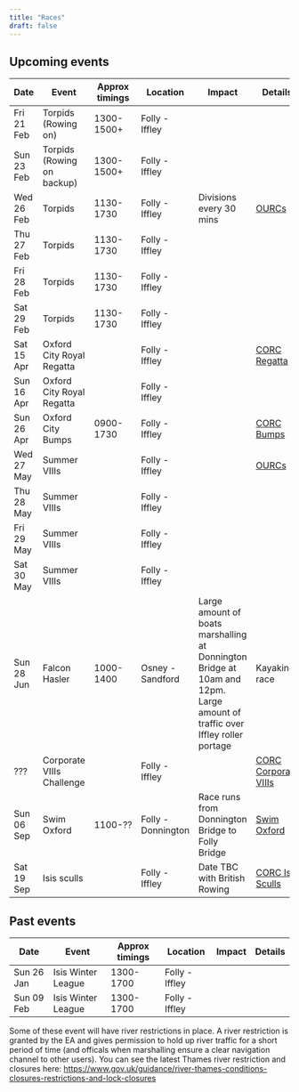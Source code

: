 ```yaml
---
title: "Races"
draft: false
---
```


## Upcoming events

|    Date    |           Event            | Approx timings |      Location      |                                                                 Impact                                                                 |                                      Details                                      |
| ---------- | -------------------------- | -------------- | ------------------ | -------------------------------------------------------------------------------------------------------------------------------------- | --------------------------------------------------------------------------------- |
| Fri 21 Feb | Torpids (Rowing on)        | 1300-1500+     | Folly - Iffley     |                                                                                                                                        |                                                                                   |
| Sun 23 Feb | Torpids (Rowing on backup) | 1300-1500+     | Folly - Iffley     |                                                                                                                                        |                                                                                   |
| Wed 26 Feb | Torpids                    | 1130-1730      | Folly - Iffley     | Divisions every 30 mins                                                                                                                | [OURCs](https://ourcs.co.uk/)                                                     |
| Thu 27 Feb | Torpids                    | 1130-1730      | Folly - Iffley     |                                                                                                                                        |                                                                                   |
| Fri 28 Feb | Torpids                    | 1130-1730      | Folly - Iffley     |                                                                                                                                        |                                                                                   |
| Sat 29 Feb | Torpids                    | 1130-1730      | Folly - Iffley     |                                                                                                                                        |                                                                                   |
| Sat 15 Apr | Oxford City Royal Regatta  |                | Folly - Iffley     |                                                                                                                                        | [CORC Regatta](http://oxfordrowingclub.org.uk/oxford-city-royal-regatta/)         |
| Sun 16 Apr | Oxford City Royal Regatta  |                | Folly - Iffley     |                                                                                                                                        |                                                                                   |
| Sun 26 Apr | Oxford City Bumps          | 0900-1730      | Folly - Iffley     |                                                                                                                                        | [CORC Bumps](http://oxfordrowingclub.org.uk/oxford-city-bumping-races/)           |
| Wed 27 May | Summer VIIIs               |                | Folly - Iffley     |                                                                                                                                        | [OURCs](https://ourcs.co.uk/)                                                     |
| Thu 28 May | Summer VIIIs               |                | Folly - Iffley     |                                                                                                                                        |                                                                                   |
| Fri 29 May | Summer VIIIs               |                | Folly - Iffley     |                                                                                                                                        |                                                                                   |
| Sat 30 May | Summer VIIIs               |                | Folly - Iffley     |                                                                                                                                        |                                                                                   |
| Sun 28 Jun | Falcon Hasler              | 1000-1400      | Osney - Sandford   | Large amount of boats marshalling at Donnington Bridge at 10am and 12pm. Large amount of traffic over Iffley roller portage | Kayaking race                                                                     |
| ???        | Corporate VIIIs Challenge  |                | Folly - Iffley     |                                                                                                                                        | [CORC Corporate VIIIs](http://oxfordrowingclub.org.uk/corporate-eight-challenge/) |
| Sun 06 Sep | Swim Oxford                | 1100-??        | Folly - Donnington | Race runs from Donnington Bridge to Folly Bridge                                                                                       | [Swim Oxford](https://www.swimoxford.co.uk/event-1mile-2020.php)                  |
| Sat 19 Sep | Isis sculls                |                | Folly - Iffley     | Date TBC with British Rowing                                                                                                           | [CORC Isis Sculls](http://oxfordrowingclub.org.uk/isis-sculls/)                   |

## Past events

|    Date    |       Event        | Approx timings |    Location    | Impact | Details |
| ---------- | ------------------ | -------------- | -------------- | ------ | ------- |
| Sun 26 Jan | Isis Winter League | 1300-1700      | Folly - Iffley |        |         |
| Sun 09 Feb | Isis Winter League | 1300-1700      | Folly - Iffley |        |         |

Some of these event will have river restrictions in place. A river restriction is granted by the EA and gives permission to hold up river traffic for a short period of time (and officals when marshalling ensure a clear navigation channel to other users). You can see the latest Thames river restriction and closures here: https://www.gov.uk/guidance/river-thames-conditions-closures-restrictions-and-lock-closures
